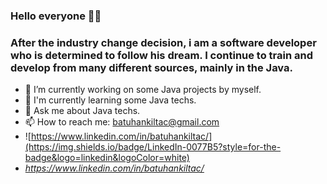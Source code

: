 ### Hello everyone 👋👋
### After the industry change decision, i am a software developer who is determined to follow his dream. I continue to train and develop from many different sources, mainly in the Java.

- 🔭 I’m currently working on some Java projects by myself.
- 🌱 I'm currently learning some Java techs.
- 💬 Ask me about Java techs.
- 📫 How to reach me: batuhankiltac@gmail.com
- ![https://www.linkedin.com/in/batuhankiltac/](https://img.shields.io/badge/LinkedIn-0077B5?style=for-the-badge&logo=linkedin&logoColor=white)
- *https://www.linkedin.com/in/batuhankiltac/*
